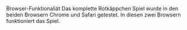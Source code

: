 Browser-Funktionaliät
Das komplette Rotkäppchen Spiel wurde in den beiden Browsern Chrome und Safari getestet. In diesen zwei Browsern funktioniert das Spiel. 